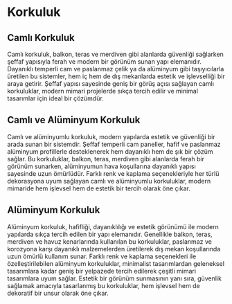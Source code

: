 # Korkuluk

## Camlı Korkuluk

Camlı korkuluk, balkon, teras ve merdiven gibi alanlarda güvenliği sağlarken şeffaf yapısıyla ferah ve modern bir görünüm sunan yapı elemanıdır. Dayanıklı temperli cam ve paslanmaz çelik ya da alüminyum gibi taşıyıcılarla üretilen bu sistemler, hem iç hem de dış mekanlarda estetik ve işlevselliği bir araya getirir. Şeffaf yapısı sayesinde geniş bir görüş açısı sağlayan camlı korkuluklar, modern mimari projelerde sıkça tercih edilir ve minimal tasarımlar için ideal bir çözümdür.

## Camlı ve Alüminyum Korkuluk

Camlı ve alüminyumlu korkuluk, modern yapılarda estetik ve güvenliği bir arada sunan bir sistemdir. Şeffaf temperli cam paneller, hafif ve paslanmaz alüminyum profillerle desteklenerek hem dayanıklı hem de şık bir çözüm sağlar. Bu korkuluklar, balkon, teras, merdiven gibi alanlarda ferah bir görünüm sunarken, alüminyumun hava koşullarına dayanıklı yapısı sayesinde uzun ömürlüdür. Farklı renk ve kaplama seçenekleriyle her türlü dekorasyona uyum sağlayan camlı ve alüminyumlu korkuluklar, modern mimaride hem işlevsel hem de estetik bir tercih olarak öne çıkar.

## Alüminyum Korkuluk

Alüminyum korkuluk, hafifliği, dayanıklılığı ve estetik görünümü ile modern yapılarda sıkça tercih edilen bir yapı elemanıdır. Genellikle balkon, teras, merdiven ve havuz kenarlarında kullanılan bu korkuluklar, paslanmaz ve korozyona karşı dayanıklı malzemelerden üretilerek dış mekan koşullarında uzun ömürlü kullanım sunar. Farklı renk ve kaplama seçenekleri ile özelleştirilebilen alüminyum korkuluklar, minimalist tasarımlardan geleneksel tasarımlara kadar geniş bir yelpazede tercih edilerek çeşitli mimari tasarımlara uyum sağlar. Estetik bir görünüm sunmasının yanı sıra, güvenlik sağlamak amacıyla tasarlanmış bu korkuluklar, hem işlevsel hem de dekoratif bir unsur olarak öne çıkar.
